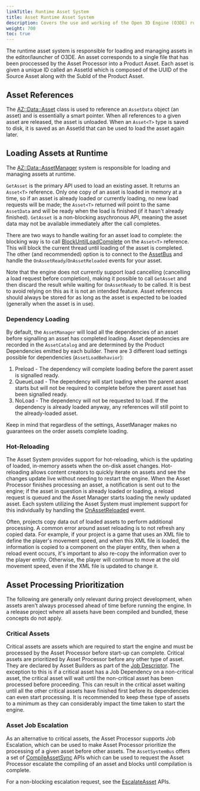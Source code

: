 ```yaml
---
linkTitle: Runtime Asset System
title: Asset Runtime Asset System
description: Covers the use and working of the Open 3D Engine (O3DE) runtime asset system.
weight: 700
toc: true
---
```


The runtime asset system is responsible for loading and managing assets in the editor/launcher of O3DE.  An asset corresponds to a single file that has been proccessed by the Asset Processor into a Product Asset.  Each asset is given a unique ID called an AssetId which is composed of the UUID of the Source Asset along with the SubId of the Product Asset.

## Asset References

The [AZ::Data::Asset](https://github.com/o3de/o3de/blob/development/Code/Framework/AzCore/AzCore/Asset/AssetCommon.h#L293) class is used to reference an `AssetData` object (an asset) and is essentially a smart pointer.  When all references to a given asset are released, the asset is unloaded.  When an `Asset<T>` type is saved to disk, it is saved as an AssetId that can be used to load the asset again later.


## Loading Assets at Runtime

The [AZ::Data::AssetManager](https://github.com/o3de/o3de/blob/development/Code/Framework/AzCore/AzCore/Asset/AssetManager.h#L136) system is responsible for loading and managing assets at runtime.


`GetAsset` is the primary API used to load an existing asset.  It returns an `Asset<T>` reference.  Only one copy of an asset is loaded in memory at a time, so if an asset is already loaded or currently loading, no new load requests will be made; the `Asset<T>` returned will point to the same `AssetData` and will be ready when the load is finished (if it hasn't already finished).  `GetAsset` is a non-blocking asychronous API, meaning the asset data may not be available immediately after the call completes.

There are two ways to handle waiting for an asset load to complete: the blocking way is to call [BlockUntilLoadComplete](https://github.com/o3de/o3de/blob/18205539abf1b1d2eb3959c0a1c42a3eea16a455/Code/Framework/AzCore/AzCore/Asset/AssetCommon.h#L387) on the `Asset<T>` reference.  This will block the current thread until loading of the asset is completed.  The other (and recommended) option is to connect to the [AssetBus](https://github.com/o3de/o3de/blob/18205539abf1b1d2eb3959c0a1c42a3eea16a455/Code/Framework/AzCore/AzCore/Asset/AssetCommon.h#L527) and handle the `OnAssetReady`/`OnAssetReloaded` events for your asset.

Note that the engine does not currently support load cancelling (cancelling a load request before completion), making it possible to call `GetAsset` and then discard the result while waiting for `OnAssetReady` to be called.  It is best to avoid relying on this as it is not an intended feature.  Asset references should always be stored for as long as the asset is expected to be loaded (generally when the asset is in use).


### Dependency Loading

By default, the `AssetManager` will load all the dependencies of an asset before signalling an asset has completed loading.  Asset dependencies are recorded in the `AssetCatalog` and are determined by the Product Dependencies emitted by each builder.  There are 3 different load settings possible for dependencies (`AssetLoadBehavior`):
1. Preload - The dependency will complete loading before the parent asset is signalled ready.
2. QueueLoad - The dependency will start loading when the parent asset starts but will not be required to complete before the parent asset has been signalled ready.
3. NoLoad - The dependency will not be requested to load.  If the dependency is already loaded anyway, any references will still point to the already-loaded asset.

Keep in mind that regardless of the settings, AssetManager makes no guarantees on the order assets complete loading.

### Hot-Reloading

The Asset System provides support for hot-reloading, which is the updating of loaded, in-memory assets when the on-disk asset changes.  Hot-reloading allows content creators to quickly iterate on assets and see the changes update live without needing to restart the engine.  When the Asset Processor finishes processing an asset, a notification is sent out to the engine; if the asset in question is already loaded or loading, a reload request is queued and the Asset Manager starts loading the newly updated asset.  Each system utilizing the Asset System must implement support for this individually by handling the [OnAssetReloaded](https://github.com/o3de/o3de/blob/18205539abf1b1d2eb3959c0a1c42a3eea16a455/Code/Framework/AzCore/AzCore/Asset/AssetCommon.h#L603) event.

Often, projects copy data out of loaded assets to perform additional processing. A common error around asset reloading is to not refresh any copied data. For example, if your project is a game that uses an XML file to define the player's movement speed, and when this XML file is loaded, the information is copied to a component on the player entity, then when a reload event occurs, it's important to also re-copy the information over to the player entity. Otherwise, the player will continue to move at the old movement speed, even if the XML file is updated to change it.

## Asset Processing Prioritization

The following are generally only relevant during project development, when assets aren't always processed ahead of time before running the engine.  In a release project where all assets have been compiled and bundled, these concepts do not apply.

### Critical Assets

Critical assets are assets which are required to start the engine and must be processed by the Asset Processor before start-up can complete.  Critical assets are prioritized by Asset Processor before any other type of asset.  They are declared by Asset Builders as part of the [Job Descriptor](https://github.com/o3de/o3de/blob/18205539abf1b1d2eb3959c0a1c42a3eea16a455/Code/Tools/AssetProcessor/AssetBuilderSDK/AssetBuilderSDK/AssetBuilderSDK.h#L446).  The exception to this is if a critical asset has a Job Dependency on a non-critical asset, the critical asset will wait until the non-critical asset has been processed before proceeding.  This can result in the critical asset waiting until all the other critical assets have finished first before its dependencies can even start processing.  It is recommended to keep these type of assets to a minimum as they can considerably impact the time taken to start the engine.

### Asset Job Escalation

As an alternative to critical assets, the Asset Processor supports Job Escalation, which can be used to make Asset Processor prioritize the processing of a given asset before other assets.  The `AssetSystemBus` offers a set of [CompileAssetSync](https://github.com/o3de/o3de/blob/18205539abf1b1d2eb3959c0a1c42a3eea16a455/Code/Framework/AzFramework/AzFramework/Asset/AssetSystemBus.h#L199) APIs which can be used to request the Asset Processor escalate the compiling of an asset and blocks until compilation is complete.

For a non-blocking escalation request, see the [EscalateAsset](https://github.com/o3de/o3de/blob/18205539abf1b1d2eb3959c0a1c42a3eea16a455/Code/Framework/AzFramework/AzFramework/Asset/AssetSystemBus.h#L248) APIs.